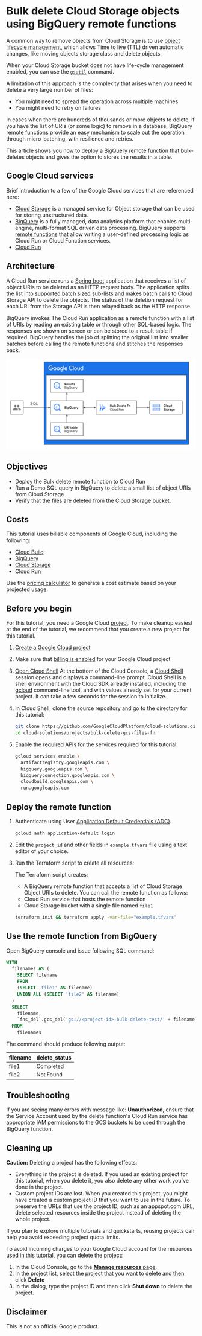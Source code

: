 # Bulk delete Cloud Storage objects using BigQuery remote functions

A common way to remove objects from Cloud Storage is to use
[object lifecycle management](https://cloud.google.com/storage/docs/lifecycle),
which allows Time to live (TTL) driven automatic changes, like moving objects
storage class and delete objects.

When your Cloud Storage bucket does not have life-cycle management enabled, you
can use the [`gsutil`](https://cloud.google.com/storage/docs/gsutil/commands/rm)
command.

A limitation of this approach is the complexity that arises when you need to
delete a very large number of files:

-   You might need to spread the operation across multiple machines
-   You might need to retry on failures

In cases when there are hundreds of thousands or more objects to delete, if you
have the list of URIs (or some logic) to remove in a database, BigQuery remote
functions provide an easy mechanism to scale out the operation through
micro-batching, with resilience and retries.

This article shows you how to deploy a BigQuery remote function that
bulk-deletes objects and gives the option to stores the results in a table.

## Google Cloud services

Brief introduction to a few of the Google Cloud services that are referenced
here:

-   [Cloud Storage](https://cloud.google.com/storage) is a managed service for
    Object storage that can be used for storing unstructured data.
-   [BigQuery](https://cloud.google.com/bigquery) is a fully managed, data
    analytics platform that enables multi-engine, multi-format SQL driven data
    processing. BigQuery supports
    [remote functions](https://cloud.google.com/bigquery/docs/remote-functions)
    that allow writing a user-defined processing logic as Cloud Run or Cloud
    Function services.
-   [Cloud Run](https://cloud.google.com/run)

## Architecture

A Cloud Run service runs a [Spring boot](https://spring.io/projects/spring-boot)
application that receives a list of object URIs to be deleted as an HTTP request
body. The application splits the list into
[supported batch sized](https://cloud.google.com/storage/docs/batch#overview)
sub-lists and makes batch calls to Cloud Storage API to delete the objects. The
status of the deletion request for each URI from the Storage API is then relayed
back as the HTTP response.

BigQuery invokes The Cloud Run application as a remote function with a list of
URIs by reading an existing table or through other SQL-based logic. The
responses are shown on screen or can be stored to a result table if required.
BigQuery handles the job of splitting the original list into smaller batches
before calling the remote functions and stitches the responses back.

![architecture](./bulk_delete_fn_architecture.svg "Bulk GCS delete remote function architecture")

## Objectives

-   Deploy the Bulk delete remote function to Cloud Run
-   Run a Demo SQL query in BigQuery to delete a small list of object URIs from
    Cloud Storage
-   Verify that the files are deleted from the Cloud Storage bucket.

## Costs

This tutorial uses billable components of Google Cloud, including the following:

-   [Cloud Build](https://cloud.google.com/build/pricing)
-   [BigQuery](https://cloud.google.com/bigquery/pricing)
-   [Cloud Storage](https://cloud.google.com/storage/pricing)
-   [Cloud Run](https://cloud.google.com/run/pricing)

Use the [pricing calculator](https://cloud.google.com/products/calculator) to
generate a cost estimate based on your projected usage.

## Before you begin

For this tutorial, you need a Google Cloud
[project](https://cloud.google.com/resource-manager/docs/cloud-platform-resource-hierarchy#projects).
To make cleanup easiest at the end of the tutorial, we recommend that you create
a new project for this tutorial.

1.  [Create a Google Cloud project](https://console.cloud.google.com/projectselector2/home/dashboard)
1.  Make sure that
    [billing is enabled](https://support.google.com/cloud/answer/6293499#enable-billing)
    for your Google Cloud project
1.  [Open Cloud Shell](https://console.cloud.google.com/?cloudshell=true) At the
    bottom of the Cloud Console, a
    [Cloud Shell](https://cloud.google.com/shell/docs/features) session opens
    and displays a command-line prompt. Cloud Shell is a shell environment with
    the Cloud SDK already installed, including the
    [gcloud](https://cloud.google.com/sdk/gcloud/) command-line tool, and with
    values already set for your current project. It can take a few seconds for
    the session to initialize.

1.  In Cloud Shell, clone the source repository and go to the directory for this
    tutorial:

    ```bash
    git clone https://github.com/GoogleCloudPlatform/cloud-solutions.git
    cd cloud-solutions/projects/bulk-delete-gcs-files-fn
    ```

1.  Enable the required APIs for the services required for this tutorial:

    ```bash
    gcloud services enable \
      artifactregistry.googleapis.com \
      bigquery.googleapis.com \
      bigqueryconnection.googleapis.com \
      cloudbuild.googleapis.com \
      run.googleapis.com
    ```

## Deploy the remote function

1.  Authenticate using User
    [Application Default Credentials (ADC)](https://cloud.google.com/sdk/gcloud/reference/auth/application-default).

    ```bash
    gcloud auth application-default login
    ```

1.  Edit the `project_id` and other fields in `example.tfvars` file using a text
    editor of your choice.

1.  Run the Terraform script to create all resources:

    The Terraform script creates:

    -   A BigQuery remote function that accepts a list of Cloud Storage Object
        URIs to delete. You can call the remote function as follows:
    -   Cloud Run service that hosts the remote function
    -   Cloud Storage bucket with a single file named `file1`

    ```bash
    terraform init && terraform apply -var-file="example.tfvars"
    ```

## Use the remote function from BigQuery

Open BigQuery console and issue following SQL command:

```sql
WITH
  filenames AS (
    SELECT filename
    FROM
    (SELECT 'file1' AS filename)
    UNION ALL (SELECT 'file2' AS filename)
  )
  SELECT
    filename,
    `fns_del`.gcs_del('gs://<project-id>-bulk-delete-test/' + filename) AS delete_status
  FROM
    filenames
```

The command should produce following output:

filename | delete_status
-------- | -------------
file1    | Completed
file2    | Not Found

## Troubleshooting

If you are seeing many errors with message like: **Unauthorized**, ensure that
the Service Account used by the delete function's Cloud Run service has
appropriate IAM permissions to the GCS buckets to be used through the BigQuery
function.

## Cleaning up

**Caution:** Deleting a project has the following effects:

-   Everything in the project is deleted. If you used an existing project for
    this tutorial, when you delete it, you also delete any other work you've
    done in the project.
-   Custom project IDs are lost. When you created this project, you might have
    created a custom project ID that you want to use in the future. To preserve
    the URLs that use the project ID, such as an appspot.com URL, delete
    selected resources inside the project instead of deleting the whole project.

If you plan to explore multiple tutorials and quickstarts, reusing projects can
help you avoid exceeding project quota limits.

To avoid incurring charges to your Google Cloud account for the resources used
in this tutorial, you can delete the project:

1.  In the Cloud Console, go to the
    [**Manage resources** page](https://console.cloud.google.com/iam-admin/projects).
1.  In the project list, select the project that you want to delete and then
    click **Delete**
1.  In the dialog, type the project ID and then click **Shut down** to delete
    the project.

## Disclaimer

This is not an official Google product.
